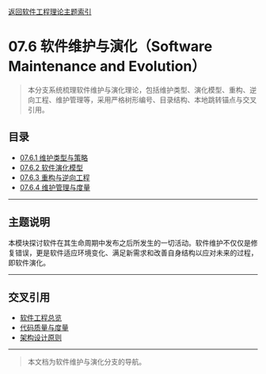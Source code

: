 [返回软件工程理论主题索引](../README.md)

# 07.6 软件维护与演化（Software Maintenance and Evolution）

> 本分支系统梳理软件维护与演化理论，包括维护类型、演化模型、重构、逆向工程、维护管理等，采用严格树形编号、目录结构、本地跳转锚点与交叉引用。

## 目录
- [07.6.1 维护类型与策略](./07.6.1_Maintenance_Types_and_Strategies.md)
- [07.6.2 软件演化模型](./07.6.2_Evolution_Models.md)
- [07.6.3 重构与逆向工程](./07.6.3_Refactoring_and_Reverse_Engineering.md)
- [07.6.4 维护管理与度量](./07.6.4_Maintenance_Management_and_Metrics.md)

---

## 主题说明

本模块探讨软件在其生命周期中发布之后所发生的一切活动。软件维护不仅仅是修复错误，更是软件适应环境变化、满足新需求和改善自身结构以应对未来的过程，即软件演化。

---

## 交叉引用

- [软件工程总览](../README.md)
- [代码质量与度量](../07.5_Software_Quality_and_Testing/07.5.3_Code_Quality_and_Metrics.md)
- [架构设计原则](../07.3_Software_Architecture_and_Design/07.3.1_Architectural_Principles.md)

---

> 本文档为软件维护与演化分支的导航。
